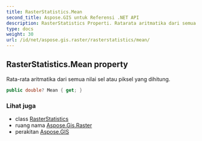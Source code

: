 ```yaml
---
title: RasterStatistics.Mean
second_title: Aspose.GIS untuk Referensi .NET API
description: RasterStatistics Properti. Ratarata aritmatika dari semua nilai sel atau piksel yang dihitung.
type: docs
weight: 30
url: /id/net/aspose.gis.raster/rasterstatistics/mean/
---
```

## RasterStatistics.Mean property

Rata-rata aritmatika dari semua nilai sel atau piksel yang dihitung.

```csharp
public double? Mean { get; }
```

### Lihat juga

* class [RasterStatistics](../)
* ruang nama [Aspose.Gis.Raster](../../rasterstatistics/)
* perakitan [Aspose.GIS](../../../)


